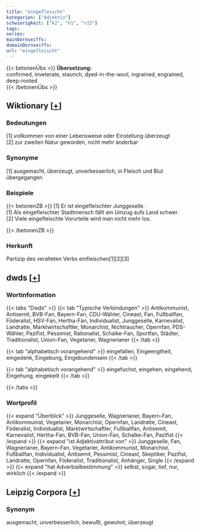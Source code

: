 ```yaml
---
title: "eingefleischt"
kategorien: ["Adjektiv"]
schwierigkeit: ["k2", "h1", "r22"]
tags:
series:
mainDornseiffs:
domainDornseiffs:
url: "eingefleischt"
---
```


{{< betonenÜbs >}}
**Übersetzung:**  
confirmed, inveterate, staunch, dyed-in-the-wool, ingrained, engrained, deep-rooted  
{{< /betonenÜbs >}}

## Wiktionary [[+](https://de.wiktionary.org/wiki/eingefleischt)]

### Bedeutungen
[1] vollkommen von einer Lebensweise oder Einstellung überzeugt  
[2] zur zweiten Natur geworden, nicht mehr änderbar  

### Synonyme
[1] ausgemacht, überzeugt, unverbesserlich, in Fleisch und Blut übergegangen  

### Beispiele
{{< betonenZB >}}
[1] Er ist eingefleischter Junggeselle.  
[1] Als eingefleischter Stadtmensch fällt ein Umzug aufs Land schwer.  
[2] Viele eingefleischte Vorurteile wird man nicht mehr los.  

{{< /betonenZB >}}
### Herkunft
Partizip des veralteten Verbs einfleischen[1][2][3]  



## dwds [[+](https://www.dwds.de/wb/eingefleischt)]

### Wortinformation
{{< tabs "Dwds" >}}
{{< tab "Typische Verbindungen" >}}
Antikommunist, Antisemit, BVB-Fan, Bayern-Fan, CDU-Wähler, Cineast, Fan, Fußballfan, Föderalist, HSV-Fan, Hertha-Fan, Individualist, Junggeselle, Karnevalist, Landratte, Marktwirtschaftler, Monarchist, Nichtraucher, Opernfan, PDS-Wähler, Pazifist, Pessimist, Rationalist, Schalke-Fan, Sportfan, Städter, Traditionalist, Union-Fan, Vegetarier, Wagnerianer
{{< /tab >}}

{{< tab "alphabetisch vorangehend" >}}
eingefallen, Eingeengtheit, eingedenk, Eingebung, Eingebundensein
{{< /tab >}}

{{< tab "alphabetisch vorangehend" >}}
eingefuchst, eingehen, eingehend, Eingehung, eingekeilt
{{< /tab >}}

{{< /tabs >}}

### Wortprofil
{{< expand "Überblick" >}} Junggeselle, Wagnerianer, Bayern-Fan, Antikommunist, Vegetarier, Monarchist, Opernfan, Landratte, Cineast, Föderalist, Individualist, Marktwirtschaftler, Fußballfan, Antisemit, Karnevalist, Hertha-Fan, BVB-Fan, Union-Fan, Schalke-Fan, Pazifist {{< /expand >}}
{{< expand "ist Adjektivattribut von" >}} Junggeselle, Fan, Wagnerianer, Bayern-Fan, Vegetarier, Antikommunist, Monarchist, Fußballfan, Individualist, Antisemit, Pessimist, Cineast, Skeptiker, Pazifist, Landratte, Opernfan, Föderalist, Traditionalist, Anhänger, Single {{< /expand >}}
{{< expand "hat Adverbialbestimmung" >}} selbst, sogar, tief, nur, wirklich {{< /expand >}}

## Leipzig Corpora [[+](https://corpora.uni-leipzig.de/en/res?word=eingefleischt&corpusId=deu_newscrawl-public_2018)]


### Synonym
ausgemacht, unverbesserlich, bewußt, gewohnt, überzeugt

